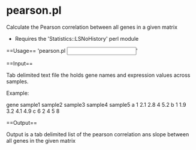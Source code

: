 pearson.pl
==========

Calculate the Pearson correlation between all genes in a given matrix 

* Requires the 'Statistics::LSNoHistory' perl module

==Usage==
'pearson.pl <Input File>'

==Input==

Tab delimited text file the holds gene names and expression values across samples.

Example:

gene	sample1	sample2	sample3	sample4	sample5
a 1	2.1	2.8	4	5.2
b	1	1.9	3.2	4.1	4.9
c	6	2	4	5	8

==Output==

Output is a tab delimited list of the pearson correlation ans slope between all genes in the given matrix
